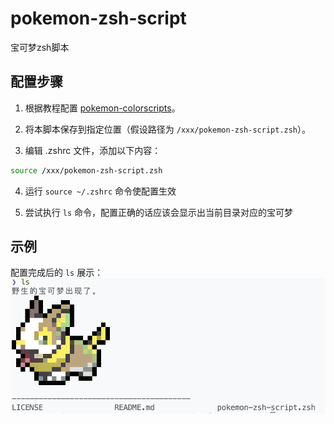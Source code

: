 # pokemon-zsh-script
宝可梦zsh脚本

## 配置步骤

1. 根据教程配置 [pokemon-colorscripts](https://gitlab.com/phoneybadger/pokemon-colorscripts)。

2. 将本脚本保存到指定位置（假设路径为 `/xxx/pokemon-zsh-script.zsh`）。

3. 编辑 .zshrc 文件，添加以下内容：

```bash
source /xxx/pokemon-zsh-script.zsh
```

4. 运行 `source ~/.zshrc` 命令使配置生效

5. 尝试执行 `ls` 命令，配置正确的话应该会显示出当前目录对应的宝可梦


## 示例
配置完成后的 `ls` 展示：
![示例1](image.png)
